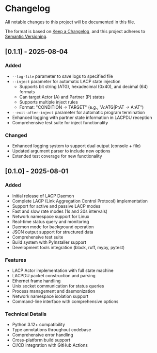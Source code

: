 # Changelog

All notable changes to this project will be documented in this file.

The format is based on [Keep a Changelog](https://keepachangelog.com/en/1.0.0/),
and this project adheres to [Semantic Versioning](https://semver.org/spec/v2.0.0.html).

## [0.1.1] - 2025-08-04

### Added
- `--log-file` parameter to save logs to specified file
- `--inject` parameter for automatic LACP state injection
  - Supports bit string (ATG), hexadecimal (0x40), and decimal (64) formats
  - Can target Actor (A) and Partner (P) states
  - Supports multiple inject rules
  - Format: "CONDITION -> TARGET" (e.g., "A:ATG|P:AT -> A:AT")
- `--exit-after-inject` parameter for automatic program termination
- Enhanced logging with partner state information in LACPDU reception
- Comprehensive test suite for inject functionality

### Changed
- Enhanced logging system to support dual output (console + file)
- Updated argument parser to include new options
- Extended test coverage for new functionality

## [0.1.0] - 2025-08-01

### Added
- Initial release of LACP Daemon
- Complete LACP (Link Aggregation Control Protocol) implementation
- Support for active and passive LACP modes
- Fast and slow rate modes (1s and 30s intervals)
- Network namespace support for Linux
- Real-time status query and monitoring
- Daemon mode for background operation
- JSON output support for structured data
- Comprehensive test suite
- Build system with PyInstaller support
- Development tools integration (black, ruff, mypy, pytest)

### Features
- LACP Actor implementation with full state machine
- LACPDU packet construction and parsing
- Ethernet frame handling
- Unix socket communication for status queries
- Process management and daemonization
- Network namespace isolation support
- Command-line interface with comprehensive options

### Technical Details
- Python 3.12+ compatibility
- Type annotations throughout codebase
- Comprehensive error handling
- Cross-platform build support
- CI/CD integration with GitHub Actions

